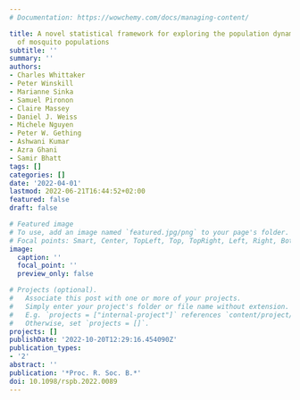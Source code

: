 ```yaml
---
# Documentation: https://wowchemy.com/docs/managing-content/

title: A novel statistical framework for exploring the population dynamics and seasonality
  of mosquito populations
subtitle: ''
summary: ''
authors:
- Charles Whittaker
- Peter Winskill
- Marianne Sinka
- Samuel Pironon
- Claire Massey
- Daniel J. Weiss
- Michele Nguyen
- Peter W. Gething
- Ashwani Kumar
- Azra Ghani
- Samir Bhatt
tags: []
categories: []
date: '2022-04-01'
lastmod: 2022-06-21T16:44:52+02:00
featured: false
draft: false

# Featured image
# To use, add an image named `featured.jpg/png` to your page's folder.
# Focal points: Smart, Center, TopLeft, Top, TopRight, Left, Right, BottomLeft, Bottom, BottomRight.
image:
  caption: ''
  focal_point: ''
  preview_only: false

# Projects (optional).
#   Associate this post with one or more of your projects.
#   Simply enter your project's folder or file name without extension.
#   E.g. `projects = ["internal-project"]` references `content/project/deep-learning/index.md`.
#   Otherwise, set `projects = []`.
projects: []
publishDate: '2022-10-20T12:29:16.454090Z'
publication_types:
- '2'
abstract: ''
publication: '*Proc. R. Soc. B.*'
doi: 10.1098/rspb.2022.0089
---
```

